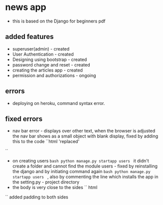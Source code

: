 # news app
- this is based on the Django for beginners pdf

## added features
- superuser(admin) - created
- User Authentication - created
- Designing using bootstrap - created
- password change and reset - created
- creating the articles app - created
- permission and authorizations - ongoing

## errors
- deploying on heroku, command syntax error.

## fixed errors
- nav bar error - displays over other text, when the browser is adjusted the nav bar shows as a small object with blank display, fixed by adding this to the code
``html
    <!-- <div style="padding:65px"> --> 'replaced'
    <nav class="navbar navbar-expand-sm navbar-dark bg-dark mb-4">
``
- on creating users
``bash
    python manage.py startapp users
``
it didn't create a folder and cannot find the module users - fixed by reinstalling the django and by initiating command again
``bash
    python manage.py startapp users
``
, also by commenting the line which installs the app in the setting.py - project directory
- the body is very close to the sides
`` html
    <div style="padding-left: 65px;padding-right:65px">
``
added padding to both sides

